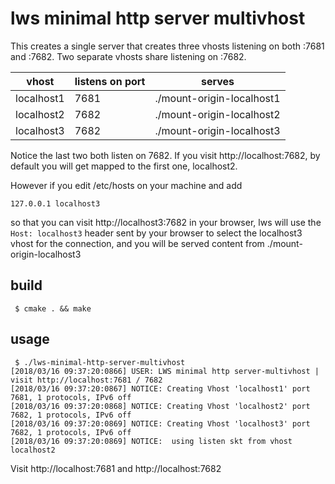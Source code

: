 # lws minimal http server multivhost

This creates a single server that creates three vhosts listening on both :7681 and
:7682.  Two separate vhosts share listening on :7682.

|vhost|listens on port|serves|
---|---|---
localhost1|7681|./mount-origin-localhost1
localhost2|7682|./mount-origin-localhost2
localhost3|7682|./mount-origin-localhost3

Notice the last two both listen on 7682.  If you visit http://localhost:7682,
by default you will get mapped to the first one, localhost2.

However if you edit /etc/hosts on your machine and add

```
127.0.0.1 localhost3
```

so that you can visit http://localhost3:7682 in your browser, lws will use the
`Host: localhost3` header sent by your browser to select the localhost3 vhost
for the connection, and you will be served content from ./mount-origin-localhost3

## build

```
 $ cmake . && make
```

## usage

```
 $ ./lws-minimal-http-server-multivhost
[2018/03/16 09:37:20:0866] USER: LWS minimal http server-multivhost | visit http://localhost:7681 / 7682
[2018/03/16 09:37:20:0867] NOTICE: Creating Vhost 'localhost1' port 7681, 1 protocols, IPv6 off
[2018/03/16 09:37:20:0868] NOTICE: Creating Vhost 'localhost2' port 7682, 1 protocols, IPv6 off
[2018/03/16 09:37:20:0869] NOTICE: Creating Vhost 'localhost3' port 7682, 1 protocols, IPv6 off
[2018/03/16 09:37:20:0869] NOTICE:  using listen skt from vhost localhost2
```

Visit http://localhost:7681 and http://localhost:7682

